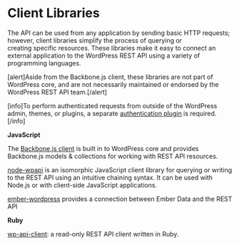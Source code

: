 # Client Libraries

The API can be used from any application by sending basic HTTP requests; however, client libraries simplify the process of querying or creating specific resources. These libraries make it easy to connect an external application to the WordPress REST API using a variety of programming languages.

[alert]Aside from the Backbone.js client, these libraries are not part of WordPress core, and are not necessarily maintained or endorsed by the WordPress REST API team.[/alert]

[info]To perform authenticated requests from outside of the WordPress admin, themes, or plugins, a separate [authentication plugin](https://developer.wordpress.org/rest-api/authentication/#authentication-plugins) is required.[/info]

**JavaScript**

The [Backbone.js client](https://developer.wordpress.org/rest-api/backbone-javascript-client/) is built in to WordPress core and provides Backbone.js models &amp; collections for working with REST API resources.

[node-wpapi](http://wp-api.org/node-wpapi) is an isomorphic JavaScript client library for querying or writing to the REST API using an intuitive chaining syntax. It can be used with Node.js or with client-side JavaScript applications.

[ember-wordpress](https://github.com/oskarrough/ember-wordpress) provides a connection between Ember Data and the REST API

**Ruby**

[wp-api-client](https://github.com/duncanjbrown/wp-api-client): a read-only REST API client written in Ruby.
